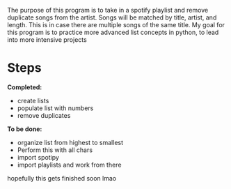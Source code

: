 The purpose of this program is to take in a spotify playlist and remove duplicate songs from the artist. Songs will be matched by title, artist, and length. This is in case there are multiple songs of the same title. My goal for this program is to practice more advanced list concepts in python, to lead into more intensive projects

# Steps 

**Completed:**
* create lists
* populate list with numbers
* remove duplicates

**To be done:**
* organize list from highest to smallest
* Perform this with all chars
* import spotipy
* import playlists and work from there

hopefully this gets finished soon lmao

